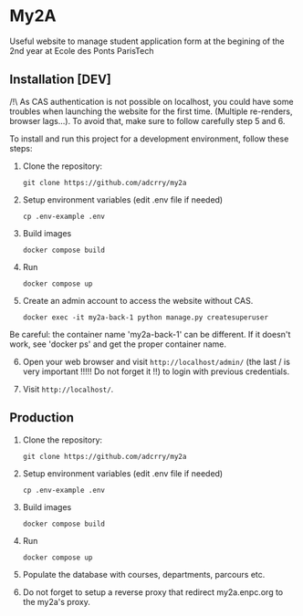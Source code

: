 # My2A

Useful website to manage student application form at the begining of the 2nd year at Ecole des Ponts ParisTech

## Installation [DEV]

/!\ As CAS authentication is not possible on localhost, you could have some troubles when launching the website for the first time. (Multiple re-renders, browser lags...). To avoid that, make sure to follow carefully step 5 and 6. 

To install and run this project for a development environment, follow these steps:

1. Clone the repository:

    ```shell
    git clone https://github.com/adcrry/my2a
    ```

2. Setup environment variables (edit .env file if needed)

    ```shell
    cp .env-example .env
    ```

3. Build images

    ```shell
    docker compose build
    ```

4. Run 

    ```shell
    docker compose up
    ```

5. Create an admin account to access the website without CAS. 

    ```shell
    docker exec -it my2a-back-1 python manage.py createsuperuser
    ```

Be careful: the container name 'my2a-back-1' can be different. If it doesn't work, see 'docker ps' and get the proper container name.  

6. Open your web browser and visit `http://localhost/admin/` (the last / is very important !!!!! Do not forget it !!) to login with previous credentials.

7. Visit `http://localhost/`.

## Production

1. Clone the repository:

    ```shell
    git clone https://github.com/adcrry/my2a
    ```

2. Setup environment variables (edit .env file if needed)

    ```shell
    cp .env-example .env
    ```

3. Build images

    ```shell
    docker compose build
    ```

4. Run 

    ```shell
    docker compose up
    ```

5. Populate the database with courses, departments, parcours etc. 

6. Do not forget to setup a reverse proxy that redirect my2a.enpc.org to the my2a's proxy.
